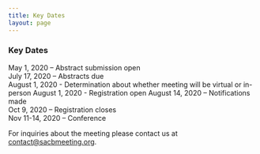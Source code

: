 ```yaml
---
title: Key Dates
layout: page
---
```


### Key Dates

May 1, 2020 – Abstract submission open  
July 17, 2020 – Abstracts due  
August 1, 2020 - Determination about whether meeting will be virtual or in-person
August 1, 2020 - Registration open
August 14, 2020 – Notifications made  
Oct 9, 2020 – Registration closes  
Nov 11-14, 2020 – Conference


For inquiries about the meeting please contact us at [contact@sacbmeeting.org](mailto:contact@sacbmeeting.org).
